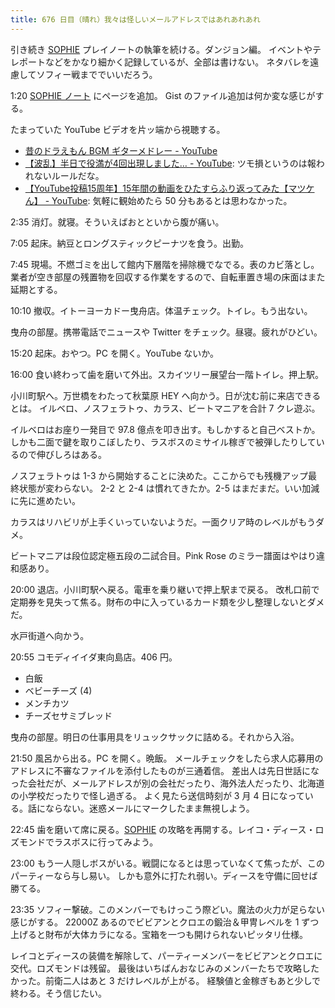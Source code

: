 ```yaml
---
title: 676 日目（晴れ）我々は怪しいメールアドレスではあれあれあれ
---
```


引き続き [SOPHIE][dtp22] プレイノートの執筆を続ける。ダンジョン編。
イベントやテレポートなどをかなり細かく記録しているが、全部は書けない。
ネタバレを遠慮してソフィー戦まででいいだろう。

1:20 [SOPHIE ノート](https://gist.github.com/showa-yojyo/27694123585d53c0c35b5578dfd4afef) にページを追加。
Gist のファイル追加は何か変な感じがする。

たまっていた YouTube ビデオを片ッ端から視聴する。

* [昔のドラえもん BGM ギターメドレー - YouTube](https://www.youtube.com/watch?v=A-2j2-dZFEo)
* [【波乱】半日で役満が4回出現しました… - YouTube](https://www.youtube.com/watch?v=8K1edKNs1c8):
  ツモ損というのは報われないルールだな。
* [【YouTube投稿15周年】15年間の動画をひたすらふり返ってみた【マツケん】 - YouTube](https://www.youtube.com/watch?v=QuxDQ23htoI):
  気軽に観始めたら 50 分もあるとは思わなかった。

2:35 消灯。就寝。そういえばおとといから腹が痛い。

7:05 起床。納豆とロングスティックピーナツを食う。出勤。

7:45 現場。不燃ゴミを出して館内下層階を掃除機でなでる。表のカビ落とし。
業者が空き部屋の残置物を回収する作業をするので、自転車置き場の床面はまた延期とする。

10:10 撤収。イトーヨーカドー曳舟店。体温チェック。トイレ。もう出ない。

曳舟の部屋。携帯電話でニュースや Twitter をチェック。昼寝。疲れがひどい。

15:20 起床。おやつ。PC を開く。YouTube ないか。

16:00 食い終わって歯を磨いて外出。スカイツリー展望台一階トイレ。押上駅。

小川町駅へ。万世橋をわたって秋葉原 HEY へ向かう。日が沈む前に来店できるとは。
イルベロ、ノスフェラトゥ、カラス、ビートマニアを合計 7 クレ遊ぶ。

イルベロはお座り一発目で 97.8 億点を叩き出す。もしかすると自己ベストか。
しかも二面で鍵を取りこぼしたり、ラスボスのミサイル稼ぎで被弾したりしているので伸びしろはある。

ノスフェラトゥは 1-3 から開始することに決めた。ここからでも残機アップ最終状態が変わらない。
2-2 と 2-4 は慣れてきたか。2-5 はまだまだ。いい加減に先に進めたい。

カラスはリハビリが上手くいっていないようだ。一面クリア時のレベルがもうダメ。

ビートマニアは段位認定極五段の二試合目。Pink Rose のミラー譜面はやはり違和感あり。

20:00 退店。小川町駅へ戻る。電車を乗り継いで押上駅まで戻る。
改札口前で定期券を見失って焦る。財布の中に入っているカード類を少し整理しないとダメだ。

水戸街道へ向かう。

20:55 コモディイイダ東向島店。406 円。

* 白飯
* ベビーチーズ (4)
* メンチカツ
* チーズセサミブレッド

曳舟の部屋。明日の仕事用具をリュックサックに詰める。それから入浴。

21:50 風呂から出る。PC を開く。晩飯。
メールチェックをしたら求人応募用のアドレスに不審なファイルを添付したものが三通着信。
差出人は先日世話になった会社だが、メールアドレスが別の会社だったり、海外法人だったり、北海道の小学校だったりで怪し過ぎる。
よく見たら送信時刻が 3 月 4 日になっている。話にならない。迷惑メールにマークしたまま無視しよう。

22:45 歯を磨いて席に戻る。[SOPHIE][dtp22] の攻略を再開する。レイコ・ディース・ロズモンドでラスボスに行ってみよう。

23:00 もう一人隠しボスがいる。戦闘になるとは思っていなくて焦ったが、このパーティーなら与し易い。
しかも意外に打たれ弱い。ディースを守備に回せば勝てる。

23:35 ソフィー撃破。このメンバーでもけっこう際どい。魔法の火力が足らない感じがする。
22000Z あるのでビビアンとクロエの鍛治＆甲冑レベルを 1 ずつ上げると財布が大体カラになる。宝箱を一つも開けられないピッタリ仕様。

レイコとディースの装備を解除して、パーティーメンバーをビビアンとクロエに交代。ロズモンドは残留。
最後はいちばんおなじみのメンバーたちで攻略したかった。前衛二人はあと 3 だけレベルが上がる。
経験値と金稼ぎもあと少しで終わる。そう信じたい。

[dtp22]: https://wodifes.net/game/show/469

